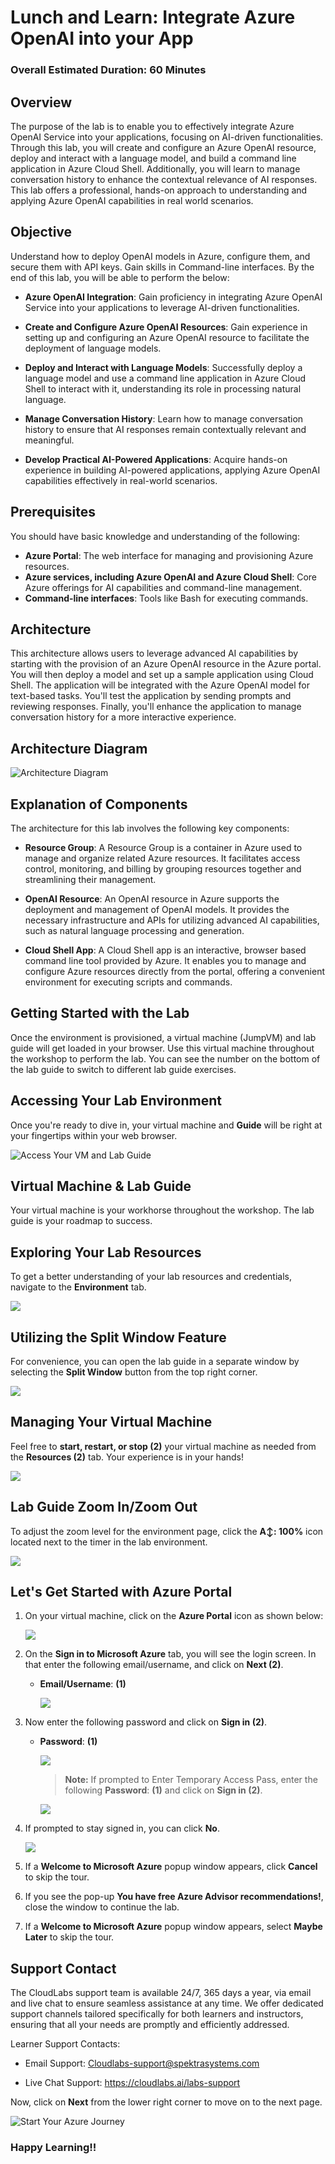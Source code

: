 # Lunch and Learn: Integrate Azure OpenAI into your App

### Overall Estimated Duration: 60 Minutes

## Overview

The purpose of the lab is to enable you to effectively integrate Azure OpenAI Service into your applications, focusing on AI-driven functionalities. Through this lab, you will create and configure an Azure OpenAI resource, deploy and interact with a language model, and build a command line application in Azure Cloud Shell. Additionally, you will learn to manage conversation history to enhance the contextual relevance of AI responses. This lab offers a professional, hands-on approach to understanding and applying Azure OpenAI capabilities in real world scenarios.

## Objective

Understand how to deploy OpenAI models in Azure, configure them, and secure them with API keys. Gain skills in Command-line interfaces. By the end of this lab, you will be able to perform the below:

- **Azure OpenAI Integration**: Gain proficiency in integrating Azure OpenAI Service into your applications to leverage AI-driven functionalities.

- **Create and Configure Azure OpenAI Resources**: Gain experience in setting up and configuring an Azure OpenAI resource to facilitate the deployment of language models.

- **Deploy and Interact with Language Models**: Successfully deploy a language model and use a command line application in Azure Cloud Shell to interact with it, understanding its role in processing natural language.

- **Manage Conversation History**: Learn how to manage conversation history to ensure that AI responses remain contextually relevant and meaningful.

- **Develop Practical AI-Powered Applications**: Acquire hands-on experience in building AI-powered applications, applying Azure OpenAI capabilities effectively in real-world scenarios.

## Prerequisites

You should have basic knowledge and understanding of the following:

- **Azure Portal**: The web interface for managing and provisioning Azure resources.
- **Azure services, including Azure OpenAI and Azure Cloud Shell**: Core Azure offerings for AI capabilities and command-line management.
- **Command-line interfaces**: Tools like Bash for executing commands.

## Architecture

This architecture allows users to leverage advanced AI capabilities by starting with the provision of an Azure OpenAI resource in the Azure portal. You will then deploy a model and set up a sample application using Cloud Shell. The application will be integrated with the Azure OpenAI model for text-based tasks. You'll test the application by sending prompts and reviewing responses. Finally, you'll enhance the application to manage conversation history for a more interactive experience.

## Architecture Diagram

![](../media/28-08-2024.png "Architecture Diagram")

## Explanation of Components

The architecture for this lab involves the following key components:

- **Resource Group**: A Resource Group is a container in Azure used to manage and organize related Azure resources. It facilitates access control, monitoring, and billing by grouping resources together and streamlining their management.

- **OpenAI Resource**: An OpenAI resource in Azure supports the deployment and management of OpenAI models. It provides the necessary infrastructure and APIs for utilizing advanced AI capabilities, such as natural language processing and generation.

- **Cloud Shell App**: A Cloud Shell app is an interactive, browser based command line tool provided by Azure. It enables you to manage and configure Azure resources directly from the portal, offering a convenient environment for executing scripts and commands.

## Getting Started with the Lab

Once the environment is provisioned, a virtual machine (JumpVM) and lab guide will get loaded in your browser. Use this virtual machine throughout the workshop to perform the lab. You can see the number on the bottom of the lab guide to switch to different lab guide exercises.

## Accessing Your Lab Environment
 
Once you're ready to dive in, your virtual machine and **Guide** will be right at your fingertips within your web browser.
 
![Access Your VM and Lab Guide](../media/GettingStarted-8.png)

## Virtual Machine & Lab Guide
Your virtual machine is your workhorse throughout the workshop. The lab guide is your roadmap to success.

## Exploring Your Lab Resources
To get a better understanding of your lab resources and credentials, navigate to the **Environment** tab.

![](../media/GettingStarted-0.png)

## Utilizing the Split Window Feature
For convenience, you can open the lab guide in a separate window by selecting the **Split Window** button from the top right corner.

![](../media/GettingStarted-1.png)

## Managing Your Virtual Machine
Feel free to **start, restart, or stop (2)** your virtual machine as needed from the **Resources (2)** tab. Your experience is in your hands!

![](../media/GettingStarted-2.png)

## Lab Guide Zoom In/Zoom Out

To adjust the zoom level for the environment page, click the **A↕: 100%** icon located next to the timer in the lab environment.

![](../media/GettingStarted-3.png)

## Let's Get Started with Azure Portal
 
1. On your virtual machine, click on the **Azure Portal** icon as shown below:

   ![](../media/GettingStarted-7.png)

1. On the **Sign in to Microsoft Azure** tab, you will see the login screen. In that enter the following email/username, and click on **Next (2)**. 

   * **Email/Username**: <inject key="AzureAdUserEmail"></inject> **(1)**
   
     ![](../media/GettingStarted-4.png)
     
1. Now enter the following password and click on **Sign in (2)**.
   
   * **Password**: <inject key="AzureAdUserPassword"></inject> **(1)**
   
     ![](../media/GettingStarted-5.png)

     >**Note:** If prompted to Enter Temporary Access Pass, enter the following **Password**: <inject key="AzureAdUserPassword"></inject> **(1)** and click on **Sign in (2)**.

     ![](../media/GS-0.png) 
       
1. If prompted to stay signed in, you can click **No**.
    
     ![](../media/GettingStarted-6.png)

1. If a **Welcome to Microsoft Azure** popup window appears, click **Cancel** to skip the tour.

1. If you see the pop-up **You have free Azure Advisor recommendations!**, close the window to continue the lab.

1. If a **Welcome to Microsoft Azure** popup window appears, select **Maybe Later** to skip the tour.

## Support Contact
 
The CloudLabs support team is available 24/7, 365 days a year, via email and live chat to ensure seamless assistance at any time. We offer dedicated support channels tailored specifically for both learners and instructors, ensuring that all your needs are promptly and efficiently addressed.

Learner Support Contacts:

- Email Support: Cloudlabs-support@spektrasystems.com

- Live Chat Support: https://cloudlabs.ai/labs-support

Now, click on **Next** from the lower right corner to move on to the next page.
 
   ![Start Your Azure Journey](../media/sc900-image(3).png)

### Happy Learning!!
